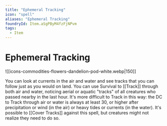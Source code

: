 ```yaml
---
title: "Ephemeral Tracking"
icon: "spell"
aliases: "Ephemeral Tracking"
foundryId: Item.aSgPByM4fzFjNPvm
tags:
  - Item
---
```


# Ephemeral Tracking
![[icons-commodities-flowers-dandelion-pod-white.webp|150]]

You can look at currents in the air and water and see tracks that you can follow just as you would on land. You can use Survival to [[Track]] through both air and water, noticing aerial or aquatic "tracks" of all creatures who passed nearby in the last hour. It's more difficult to Track in this way: the DC to Track through air or water is always at least 30, or higher after precipitation or wind (in the air) or heavy tides or currents (in the water). It's possible to [[Cover Tracks]] against this spell, but creatures might not realize they need to do so.
